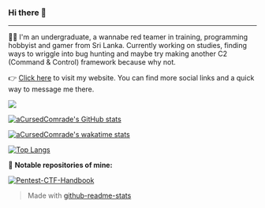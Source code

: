 ### Hi there 👋
***

:technologist: I'm an undergraduate, a wannabe red teamer in training, programming hobbyist and gamer from Sri Lanka. Currently working on studies, finding ways to wriggle into bug hunting and maybe try making another C2 (Command & Control) framework because why not.

:point_right: [Click here](https://node-apps-acursedcomrade.koyeb.app/) to visit my website. You can find more social links and a quick way to message me there.

[![](https://visitcount.itsvg.in/api?id=aCursedComrade&label=Profile%20Views%20(7%20days)&color=6&icon=1&pretty=true)](https://visitcount.itsvg.in)

[![aCursedComrade's GitHub stats](https://github-readme-stats.vercel.app/api?username=aCursedComrade&show_icons=true&theme=radical)](https://github.com/anuraghazra/github-readme-stats)

[![aCursedComrade's wakatime stats](https://github-readme-stats.vercel.app/api/wakatime?username=@aCursedComrade&layout=compact&theme=radical&langs_count=8)](https://wakatime.com/@aCursedComrade)

[![Top Langs](https://github-readme-stats.vercel.app/api/top-langs/?username=anuraghazra&layout=compact&theme=radical&langs_count=6)](https://github.com/anuraghazra/github-readme-stats)

:notebook: **Notable repositories of mine:**

[![Pentest-CTF-Handbook](https://github-readme-stats.vercel.app/api/pin/?username=aCursedComrade&repo=Pentest-CTF-Handbook&theme=radical)](https://github.com/aCursedComrade/Pentest-CTF-Handbook)

> Made with [github-readme-stats](https://github.com/anuraghazra/github-readme-stats)
